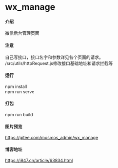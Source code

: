 # wx_manage

#### 介绍
微信后台管理页面
#### 注意
自己写接口，接口名字和参数详见各个页面的请求。<br/>
/src/utils/httpRequest.js修改接口基础地址和请求拦截等
#### 运行
npm install<br/>
npm run serve
#### 打包
npm run build
#### 图片预览
https://gitee.com/mosmos_admin/wx_manage
#### 博客地址
https://i847.cn/article/63834.html
